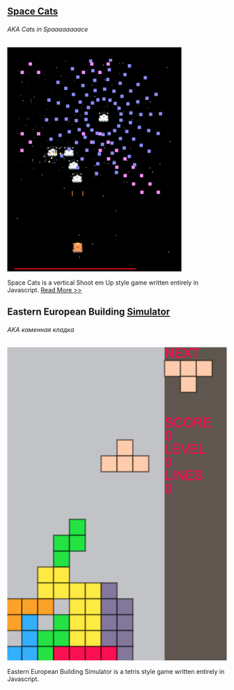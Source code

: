 ## [Space Cats](https://soumam.github.io/space-cats)
###### *AKA Cats in Spaaaaaaaace*
[![space cats](img/space_cats.png "not to be confused with Swat Cats")](https://soumam.github.io/space-cats)


Space Cats is a vertical Shoot em Up style game written entirely in Javascript. [Read More >>](#spacecats-intro)


## Eastern European Building [Simulator](https://soumam.github.io/eebs)
###### *AKA каменная кладка*
[![eebs](img/eebs.png "каменная кладка")](https://soumam.github.io/eebs)


Eastern European Building Simulator is a tetris style game written entirely in Javascript.
